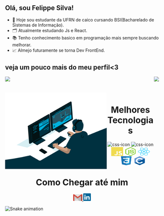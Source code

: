 ## Olá, sou Felippe Silva!

- 🏫 Hoje sou estudante da UFRN de caico cursando BSI(Bacharelado de Sistemas de Informação).
- 🗂️ Atualmente estudando Js e React.
- 📚 Tenho conhecimento basico em programação mais sempre buscando melhorar.
- 📈 Almejo futuramente se torna Dev FrontEnd.

## veja um pouco mais do meu perfil<3

<div>
  
  <img  height="250em" src="https://github-readme-stats.vercel.app/api?username=uFelippeSilva&show_icons=true&theme=great-gatsby&include_all_commits=true&count_private=true"/>
  <img align="right" height="250em" src="https://github-readme-stats.vercel.app/api/top-langs/?username=uFelippeSilva&layout=compact&langs_count=16&theme=great-gatsby"/>
</div>
<br>

<div  align="center"> 
  <div style="display: inline_block"><br>
    <img align="left" height="250" alt="coding-time" src="code.gif">
    <h1 align="center">Melhores Tecnologias</h1>
    <igm align="center" height="30" width="40" alt="css-icon" src= "https://cdn.jsdelivr.net/gh/devicons/devicon/icons/python/python-original.svg">
    <img align="center" height="30" width="40" alt="css-icon" src="https://cdn.jsdelivr.net/gh/devicons/devicon/icons/c/c-original.svg">
    <img align="center" height="30" width="40" alt="css-icon" src="https://cdn.jsdelivr.net/gh/devicons/devicon/icons/flutter/flutter-original.svg">
    <img align="center" height="30" width="40" alt="js-icon"  src="https://raw.githubusercontent.com/devicons/devicon/master/icons/javascript/javascript-plain.svg">
    <img align="center" height="30" width="40" alt="nodejs-icon" src="https://raw.githubusercontent.com/devicons/devicon/master/icons/nodejs/nodejs-original.svg">
    <img align="center" height="30" width="40" alt="react-icon" src="https://raw.githubusercontent.com/devicons/devicon/master/icons/react/react-original.svg">
    <img align="center" height="30" width="40" alt="css-icon" src="https://raw.githubusercontent.com/devicons/devicon/master/icons/css3/css3-original.svg">
    <img align="center" height="30" width="40" alt="c-icon" src="https://raw.githubusercontent.com/devicons/devicon/master/icons/c/c-original.svg">
   </div>
    
  
  <h1 align="center">Como Chegar até mim</h1>
    <a href = "mailto: work.felippe23silva@gmail.com">
      <img width="30" src="gmail.svg">
    </a>
    <a href = "https://https://www.linkedin.com/in/felippe-silva-195058293/">
      <img width="25" src="linkedin.svg">
    </a>
</div>
  
![Snake animation](https://github.com/LuigiGF/LuigiGF/blob/output/github-contribution-grid-snake.svg)
